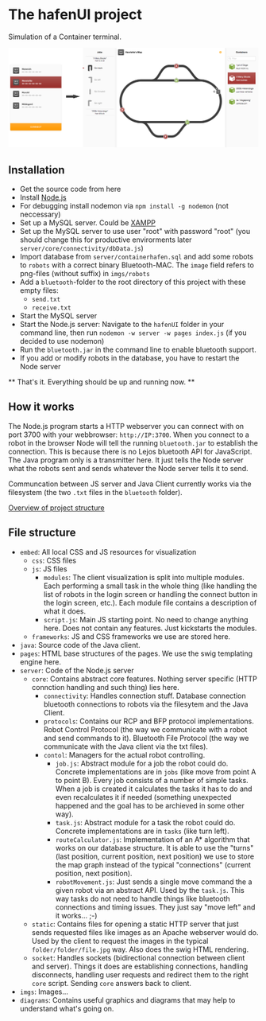 The hafenUI project
===================

Simulation of a Container terminal.

![](diagrams/Showcase.jpg)

## Installation ##

- Get the source code from here
- Install [Node.js](http://www.nodejs.org)
- For debugging install nodemon via `npm install -g nodemon` (not neccessary)
- Set up a MySQL server. Could be [XAMPP](http://www.apachefriends.org)
- Set up the MySQL server to use user "root" with password "root" (you should change this for productive envirorments later `server/core/connectivity/dbData.js`)
- Import database from `server/containerhafen.sql` and add some robots to `robots` with a correct binary Bluetooth-MAC. The `image` field refers to png-files (without suffix) in `imgs/robots`
- Add a `bluetooth`-folder to the root directory of this project with these empty files:
	- `send.txt`
	- `receive.txt`
- Start the MySQL server
- Start the Node.js server: Navigate to the `hafenUI` folder in your command line, then run `nodemon -w server -w pages index.js` (if you decided to use nodemon)
- Run the `bluetooth.jar` in the command line to enable bluetooth support.
- If you add or modify robots in the database, you have to restart the Node server


** That's it. Everything should be up and running now. **

## How it works ##

The Node.js program starts a HTTP webserver you can connect with on port 3700 with your webbrowser: `http://IP:3700`. When you connect to a robot in the browser Node will tell the running `bluetooth.jar` to establish the connection. This is because there is no Lejos bluetooth API for JavaScript. The Java program only is a transmitter here. It just tells the Node server what the robots sent and sends whatever the Node server tells it to send.

Communcation between JS server and Java Client currently works via the filesystem (the two `.txt` files in the `bluetooth` folder).

[Overview of project structure](diagrams/generalStructure.pdf)

## File structure ##

- `embed`: All local CSS and JS resources for visualization
	- `css`: CSS files
	- `js`: JS files
		- `modules`: The client visualization is split into multiple modules. Each performing a small task in the whole thing (like handling the list of robots in the login screen or handling the connect button in the login screen, etc.). Each module file contains a description of what it does.
		- `script.js`: Main JS starting point. No need to change anything here. Does not contain any features. Just kickstarts the modules.
	- `frameworks`: JS and CSS frameworks we use are stored here.
- `java`: Source code of the Java client.
- `pages`: HTML base structures of the pages. We use the swig templating engine here.
- `server`: Code of the Node.js server
	- `core`: Contains abstract core features. Nothing server specific (HTTP connction handling and such thing) lies here.
		- `connectivity`: Handles connection stuff. Database connection bluetooth connections to robots via the filesytem and the Java Client.
		- `protocols`: Contains our RCP and BFP protocol implementations. Robot Control Protocol (the way we communicate with a robot and send commands to it). Bluetooth File Protocol (the way we communicate with the Java client via the txt files).
		- `contol`: Managers for the actual robot controlling.
			- `job.js`: Abstract module for a job the robot could do. Concrete implementations are in `jobs` (like move from point A to point B). Every job consists of a number of simple tasks. When a job is created it calculates the tasks it has to do and even recalculates it if needed (something unexpected happened and the goal has to be archieved in some other way).
			- `task.js`: Abstract module for a task the robot could do. Concrete implementations are in `tasks` (like turn left).
			- `routeCalculator.js`: Implementation of an A* algorithm that works on our database structure. It is able to use the "turns" (last position, current position, next position)  we use to store the map graph instead of the typical "connections" (current position, next position).
			- `robotMovement.js`: Just sends a single move command the a given robot via an abstract API. Used by the `task.js`. This way tasks do not need to handle things like bluetooth connections and timing issues. They just say "move left" and it works... ;-)
	- `static`: Contains files for opening a static HTTP server that just sends requested files like images as an Apache webserver would do. Used by the client to request the images in the typical `folder/folder/file.jpg` way. Also does the swig HTML rendering.
	- `socket`: Handles sockets (bidirectional connection between client and server). Things it does are establishing connections, handling disconnects, handling user requests and redirect them to the right `core` script. Sending `core` answers back to client.
- `imgs`: Images...
- `diagrams`: Contains useful graphics and diagrams that may help to understand what's going on.

